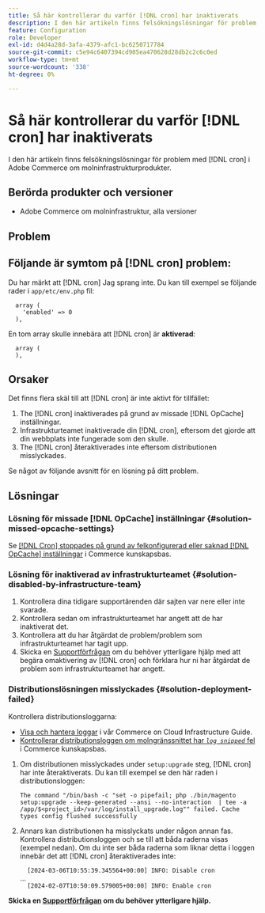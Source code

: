 ```yaml
---
title: Så här kontrollerar du varför [!DNL cron] har inaktiverats
description: I den här artikeln finns felsökningslösningar för problem med kron i Adobe Commerce för molninfrastrukturprodukter.
feature: Configuration
role: Developer
exl-id: d4d4a28d-3afa-4379-afc1-bc6250717784
source-git-commit: c5e94c6407394cd905ea470628d28db2c2c6c0ed
workflow-type: tm+mt
source-wordcount: '338'
ht-degree: 0%

---
```


# Så här kontrollerar du varför [!DNL cron] har inaktiverats

I den här artikeln finns felsökningslösningar för problem med [!DNL cron] i Adobe Commerce om molninfrastrukturprodukter.

## Berörda produkter och versioner

* Adobe Commerce om molninfrastruktur, alla versioner

## Problem

## Följande är symtom på [!DNL cron] problem:

Du har märkt att [!DNL cron] Jag sprang inte.
Du kan till exempel se följande rader i `app/etc/env.php` fil:

```'cron' =>
  array (
    'enabled' => 0
  ),
```

En tom array skulle innebära att [!DNL cron] är **aktiverad**:

```'cron' =>
  array (
  ),
```

## Orsaker

Det finns flera skäl till att [!DNL cron] är inte aktivt för tillfället:

1. The [!DNL cron] inaktiverades på grund av missade [!DNL OpCache] inställningar.
1. Infrastrukturteamet inaktiverade din [!DNL cron], eftersom det gjorde att din webbplats inte fungerade som den skulle.
1. The [!DNL cron] återaktiverades inte eftersom distributionen misslyckades.

Se något av följande avsnitt för en lösning på ditt problem.

## Lösningar

### Lösning för missade [!DNL OpCache] inställningar {#solution-missed-opcache-settings}

Se [[!DNL Cron] stoppades på grund av felkonfigurerad eller saknad [!DNL OpCache] inställningar](https://experienceleague.adobe.com/en/docs/commerce-knowledge-base/kb/troubleshooting/miscellaneous/crons-blocked-running-missing-opache-settings) i Commerce kunskapsbas.

### Lösning för inaktiverad av infrastrukturteamet {#solution-disabled-by-infrastructure-team}

1. Kontrollera dina tidigare supportärenden där sajten var nere eller inte svarade.
1. Kontrollera sedan om infrastrukturteamet har angett att de har inaktiverat det.
1. Kontrollera att du har åtgärdat de problem/problem som infrastrukturteamet har tagit upp.
1. Skicka en [Supportförfrågan](https://experienceleague.adobe.com/en/docs/commerce-knowledge-base/kb/help-center-guide/magento-help-center-user-guide#support-tickets) om du behöver ytterligare hjälp med att begära omaktivering av [!DNL cron] och förklara hur ni har åtgärdat de problem som infrastrukturteamet har angett.

### Distributionslösningen misslyckades {#solution-deployment-failed}

Kontrollera distributionsloggarna:

* [Visa och hantera loggar](https://experienceleague.adobe.com/en/docs/commerce-cloud-service/user-guide/develop/test/log-locations) i vår Commerce on Cloud Infrastructure Guide.
* [Kontrollerar distributionsloggen om molngränssnittet har *`log snipped`* fel](https://experienceleague.adobe.com/en/docs/commerce-knowledge-base/kb/troubleshooting/miscellaneous/checking-deployment-log-if-the-cloud-ui-shows-log-snipped-error) i Commerce kunskapsbas.

1. Om distributionen misslyckades under `setup:upgrade` steg, [!DNL cron] har inte återaktiverats.
Du kan till exempel se den här raden i distributionsloggen:

   ```The command "/bin/bash -c "set -o pipefail; php ./bin/magento setup:upgrade --keep-generated --ansi --no-interaction  | tee -a /app/$<project_id>/var/log/install_upgrade.log"" failed. Cache types config flushed successfully```

1. Annars kan distributionen ha misslyckats under någon annan fas. Kontrollera distributionsloggen och se till att båda raderna visas (exempel nedan). Om du inte ser båda raderna som liknar detta i loggen innebär det att [!DNL cron] återaktiverades inte:

   ```  [2024-03-06T10:55:39.345564+00:00] INFO: Disable cron```<br>
...<br>
   ```  [2024-02-07T10:50:09.579005+00:00] INFO: Enable cron```

**Skicka en [Supportförfrågan](https://experienceleague.adobe.com/en/docs/commerce-knowledge-base/kb/help-center-guide/magento-help-center-user-guide#support-tickets) om du behöver ytterligare hjälp.**
